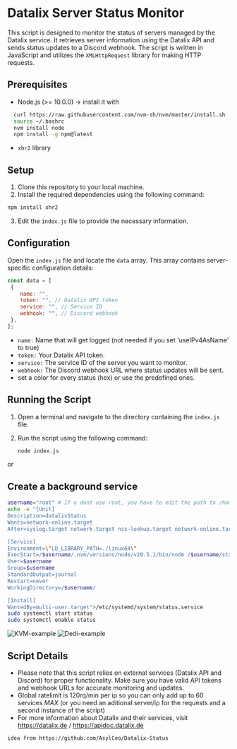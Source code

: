 # Datalix Server Status Monitor

This script is designed to monitor the status of servers managed by the Datalix service. It retrieves server information using the Datalix API and sends status updates to a Discord webhook. The script is written in JavaScript and utilizes the `XMLHttpRequest` library for making HTTP requests.

## Prerequisites

- Node.js (>= 10.0.0) -> install it with
```bash
  curl https://raw.githubusercontent.com/nvm-sh/nvm/master/install.sh | bash 
  source ~/.bashrc
  nvm install node
  npm install -g npm@latest
```
- `xhr2` library

## Setup

1. Clone this repository to your local machine.
2. Install the required dependencies using the following command:
```bash
npm install xhr2
```
3. Edit the `index.js` file to provide the necessary information.

## Configuration

Open the `index.js` file and locate the `data` array. This array contains server-specific configuration details:

```javascript
const data = [
 {
 	name: "",
 	token: "", // Datalix API token
 	service: "", // Service ID
 	webhook: "", // Discord webhook
 },
];
```
- `name:` Name that will get logged (not needed if you set 'useIPv4AsName' to true)
- `token:` Your Datalix API token.
- `service:` The service ID of the server you want to monitor.
- `webhook:` The Discord webhook URL where status updates will be sent.
- set a color for every status (hex) or use the predefined ones.
## Running the Script

1. Open a terminal and navigate to the directory containing the `index.js` file.
2. Run the script using the following command:
   
   ```sh
   node index.js
   ```
or
## Create a background service
```bash
username="root" # If u dont use root, you have to edit the path to /home/$username
echo -e "[Unit]
Description=datalixStatus
Wants=network-online.target
After=syslog.target network.target nss-lookup.target network-online.target

[Service]
Environment=\"LD_LIBRARY_PATH=./linux64\"
ExecStart=/$username/.nvm/versions/node/v20.5.1/bin/node /$username/status.js
User=$username
Group=$username
StandardOutput=journal
Restart=never
WorkingDirectory=/$username/

[Install]
WantedBy=multi-user.target">/etc/systemd/system/status.service
sudo systemctl start status
sudo systemctl enable status
```
![KVM-example](https://cdn.discordapp.com/attachments/1023665572539539549/1151219192989757440/image.png)
![Dedi-example](https://cdn.discordapp.com/attachments/1023665572539539549/1151219581780762775/image.png)
## Script Details
- Please note that this script relies on external services (Datalix API and Discord) for proper functionality. Make sure you have valid API tokens and webhook URLs for accurate monitoring and updates.
- Global ratelimit is 120rq/min per ip so you can only add up to 60 services *MAX* (or you need an aditional server/ip for the requests and a second instance of the script)
- For more information about Datalix and their services, visit https://datalix.de / https://apidoc.datalix.de


`idea from https://github.com/AsylCeo/Datalix-Status`
